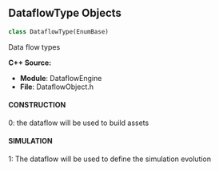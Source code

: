 ## DataflowType Objects

```python
class DataflowType(EnumBase)
```

Data flow types

**C++ Source:**

- **Module**: DataflowEngine
- **File**: DataflowObject.h

<a id="unreal.DataflowType.CONSTRUCTION"></a>

#### CONSTRUCTION

0: the dataflow will be used to build assets

<a id="unreal.DataflowType.SIMULATION"></a>

#### SIMULATION

1: The dataflow will be used to define the simulation evolution

<a id="unreal.ClusterConnectionTypeEnum"></a>
